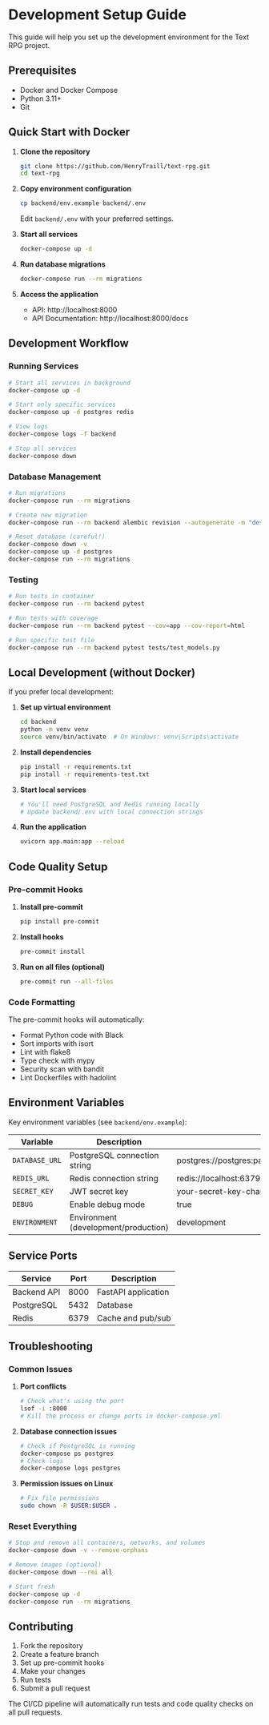 # Development Setup Guide

This guide will help you set up the development environment for the Text RPG project.

## Prerequisites

- Docker and Docker Compose
- Python 3.11+
- Git

## Quick Start with Docker

1. **Clone the repository**
   ```bash
   git clone https://github.com/HenryTraill/text-rpg.git
   cd text-rpg
   ```

2. **Copy environment configuration**
   ```bash
   cp backend/env.example backend/.env
   ```
   Edit `backend/.env` with your preferred settings.

3. **Start all services**
   ```bash
   docker-compose up -d
   ```

4. **Run database migrations**
   ```bash
   docker-compose run --rm migrations
   ```

5. **Access the application**
   - API: http://localhost:8000
   - API Documentation: http://localhost:8000/docs

## Development Workflow

### Running Services

```bash
# Start all services in background
docker-compose up -d

# Start only specific services
docker-compose up -d postgres redis

# View logs
docker-compose logs -f backend

# Stop all services
docker-compose down
```

### Database Management

```bash
# Run migrations
docker-compose run --rm migrations

# Create new migration
docker-compose run --rm backend alembic revision --autogenerate -m "description"

# Reset database (careful!)
docker-compose down -v
docker-compose up -d postgres
docker-compose run --rm migrations
```

### Testing

```bash
# Run tests in container
docker-compose run --rm backend pytest

# Run tests with coverage
docker-compose run --rm backend pytest --cov=app --cov-report=html

# Run specific test file
docker-compose run --rm backend pytest tests/test_models.py
```

## Local Development (without Docker)

If you prefer local development:

1. **Set up virtual environment**
   ```bash
   cd backend
   python -m venv venv
   source venv/bin/activate  # On Windows: venv\Scripts\activate
   ```

2. **Install dependencies**
   ```bash
   pip install -r requirements.txt
   pip install -r requirements-test.txt
   ```

3. **Start local services**
   ```bash
   # You'll need PostgreSQL and Redis running locally
   # Update backend/.env with local connection strings
   ```

4. **Run the application**
   ```bash
   uvicorn app.main:app --reload
   ```

## Code Quality Setup

### Pre-commit Hooks

1. **Install pre-commit**
   ```bash
   pip install pre-commit
   ```

2. **Install hooks**
   ```bash
   pre-commit install
   ```

3. **Run on all files (optional)**
   ```bash
   pre-commit run --all-files
   ```

### Code Formatting

The pre-commit hooks will automatically:
- Format Python code with Black
- Sort imports with isort
- Lint with flake8
- Type check with mypy
- Security scan with bandit
- Lint Dockerfiles with hadolint

## Environment Variables

Key environment variables (see `backend/env.example`):

| Variable | Description | Default |
|----------|-------------|----------|
| `DATABASE_URL` | PostgreSQL connection string | postgres://postgres:password@localhost:5432/text_rpg_db |
| `REDIS_URL` | Redis connection string | redis://localhost:6379 |
| `SECRET_KEY` | JWT secret key | your-secret-key-change-this-in-production |
| `DEBUG` | Enable debug mode | true |
| `ENVIRONMENT` | Environment (development/production) | development |

## Service Ports

| Service | Port | Description |
|---------|------|-------------|
| Backend API | 8000 | FastAPI application |
| PostgreSQL | 5432 | Database |
| Redis | 6379 | Cache and pub/sub |

## Troubleshooting

### Common Issues

1. **Port conflicts**
   ```bash
   # Check what's using the port
   lsof -i :8000
   # Kill the process or change ports in docker-compose.yml
   ```

2. **Database connection issues**
   ```bash
   # Check if PostgreSQL is running
   docker-compose ps postgres
   # Check logs
   docker-compose logs postgres
   ```

3. **Permission issues on Linux**
   ```bash
   # Fix file permissions
   sudo chown -R $USER:$USER .
   ```

### Reset Everything

```bash
# Stop and remove all containers, networks, and volumes
docker-compose down -v --remove-orphans

# Remove images (optional)
docker-compose down --rmi all

# Start fresh
docker-compose up -d
docker-compose run --rm migrations
```

## Contributing

1. Fork the repository
2. Create a feature branch
3. Set up pre-commit hooks
4. Make your changes
5. Run tests
6. Submit a pull request

The CI/CD pipeline will automatically run tests and code quality checks on all pull requests.